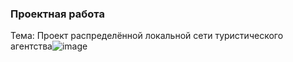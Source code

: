 
### Проектная работа

Тема: Проект распределённой локальной сети туристического агентства![image](https://user-images.githubusercontent.com/88973833/145070554-5e1916d3-96a5-491a-bdbd-837302f9bdb6.png)
